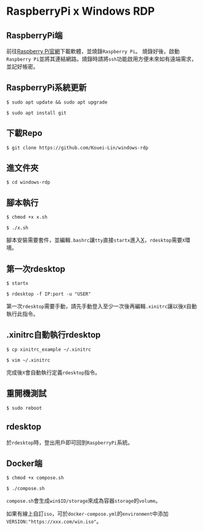 # RaspberryPi x Windows RDP

## RaspberryPi端
前往[Raspberry Pi官網](https://www.raspberrypi.com/software/)下載軟體，並燒錄`Raspberry Pi`。
燒錄好後，啟動`Raspberry Pi`並將其連結網路。燒錄時請將`ssh`功能啟用方便未來如有遠端需求，並記好帳密。

## RaspberryPi系統更新
`$ sudo apt update && sudo apt upgrade`

`$ sudo apt install git`

## 下載Repo
`$ git clone https://github.com/Kouei-Lin/windows-rdp`

## 進文件夾
`$ cd windows-rdp`

## 腳本執行
`$ chmod +x x.sh`

`$ ./x.sh`

腳本安裝需要套件，並編輯`.bashrc`讓`tty`直接`startx`進入[X](https://en.wikipedia.org/wiki/X_Window_System)，`rdesktop`需要`X`環境。

## 第一次rdesktop
`$ startx`

`$ rdesktop -f IP:port -u "USER"`

第一次`rdesktop`需要手動，請先手動登入至少一次後再編輯`.xinitrc`讓以後`X`自動執行此指令。

## .xinitrc自動執行rdesktop
`$ cp xinitrc_example ~/.xinitrc`

`$ vim ~/.xinitrc`

完成後`X`會自動執行定義`rdesktop`指令。

## 重開機測試
`$ sudo reboot`

## rdesktop
於`rdesktop`時，登出用戶即可回到`RaspberryPi`系統。

## Docker端
`$ chmod +x compose.sh`

`$ ./compose.sh`

`compose.sh`會生成`win$ID/storage`來成為容器`storage`的`volume`。

如果有線上自訂`iso`，可於`docker-compose.yml`的`environment`中添加`VERSION:"https://xxx.com/win.iso"`。
